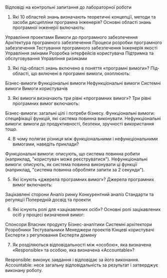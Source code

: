 Відповіді на контрольні запитання до лабораторної роботи 
1) Які 10 областей знань визначають теоретичні концепції, методи та засоби дисципліни програмна інженерія?
Основні області знань програмної інженерії включають:

Управління проектами
Вимоги до програмного забезпечення
Архітектура програмного забезпечення
Процеси розробки програмного забезпечення
Тестування програмного забезпечення
Інженерія якості
Управління змінами
Розробка інтерфейсів користувача
Підтримка та обслуговування
Управління ризиками


3) Які під-області знань включено в поняття «програмні вимоги»?
Під-області, що включені в програмні вимоги, охоплюють:

Бізнес-вимоги
Функціональні вимоги
Нефункціональні вимоги
Системні вимоги
Вимоги користувачів

3) Які вимоги визначають три рівні «програмних вимог»?
Три рівні програмних вимог включають:

Бізнес-вимоги: загальні цілі і потреби бізнесу.
Функціональні вимоги: специфікації функцій, які система повинна виконувати.
Нефункціональні вимоги: вимоги до продуктивності, безпеки, зручності використання тощо.

4) В чому полягає різниця між функціональними і нефункціональними вимогами, наведіть приклади?

Функціональні вимоги: описують, що система повинна робити (наприклад, "користувач може реєструватися").
Нефункціональні вимоги: описують, як система повинна виконувати ці функції (наприклад, "система повинна обробляти запити за 2 секунди").

5) Які існують «джерела програмних вимог»?
Джерела програмних вимог включають:

Зацікавлені сторони
Аналіз ринку
Конкурентний аналіз
Стандарти та регуляції
Попередній досвід та проекти

6) Які існують ролі для «зацікавлених осіб»?
Основні ролі зацікавлених осіб у процесі визначення вимог:

Спонсори
Власник продукту
Бізнес-аналітики
Системні архітектори
Розробники
Тестувальники
Менеджери проектів
Кінцеві користувачі
Експерти з регулювання
Експерти домену

7) Як розділяються відповідальності між «особою», яка визначена «Responsible» та особою, яка визначена «Accountable»?

Responsible: виконує завдання і відповідає за його виконання.
Accountable: несе загальну відповідальність за результат і затверджує виконану роботу.
